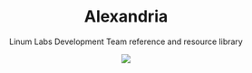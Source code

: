 <div align="center">
  
  <h1 align="center">Alexandria</h1>
  <p align="center">Linum Labs Development Team reference and resource library</p>
  <img src="https://upload.wikimedia.org/wikipedia/commons/6/64/Ancientlibraryalex.jpg">
</div>
